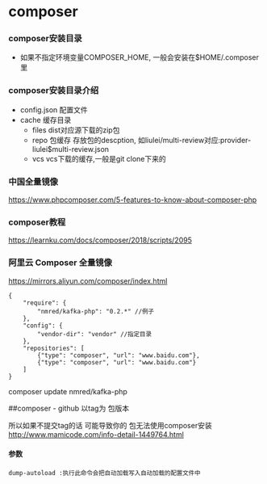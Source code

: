 # composer

### composer安装目录
+ 如果不指定环境变量COMPOSER_HOME, 一般会安装在$HOME/.composer里

### composer安装目录介绍
+ config.json 配置文件
+ cache 缓存目录
    + files dist对应源下载的zip包
    + repo 包缓存 存放包的descption, 如liulei/multi-review对应:provider-liulei\$multi-review.json
    + vcs vcs下载的缓存,一般是git clone下来的


### 中国全量镜像
https://www.phpcomposer.com/5-features-to-know-about-composer-php

### composer教程
https://learnku.com/docs/composer/2018/scripts/2095

### 阿里云 Composer 全量镜像
https://mirrors.aliyun.com/composer/index.html

```
{
    "require": {
        "nmred/kafka-php": "0.2.*" //例子
    },
    "config": {
        "vendor-dir": "vendor" //指定目录
    },
    "repositories": [
        {"type": "composer", "url": "www.baidu.com"},
        {"type": "composer", "url": "www.baidu.com"}
    ]
}
```

composer update nmred/kafka-php


##composer - github 以tag为 包版本

所以如果不提交tag的话  可能导致你的  包无法使用composer安装
http://www.mamicode.com/info-detail-1449764.html

#### 参数
```
dump-autoload :执行此命令会把自动加载写入自动加载的配置文件中
```